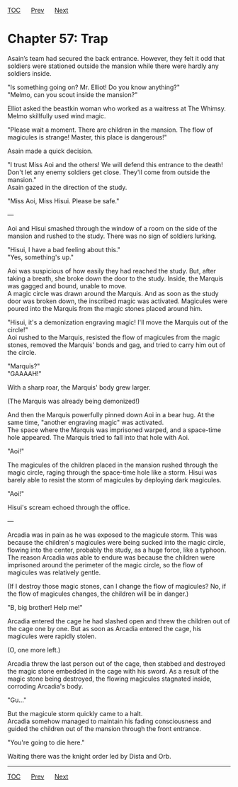 [TOC](../readme.md)&nbsp;&nbsp;&nbsp;&nbsp;&nbsp;&nbsp;[Prev](section_0027.md)&nbsp;&nbsp;&nbsp;&nbsp;&nbsp;&nbsp;[Next](section_0029.md)



# Chapter 57: Trap

Asain’s team had secured the back entrance. However, they felt it odd
that soldiers were stationed outside the mansion while there were hardly
any soldiers inside.  
  
"Is something going on? Mr. Elliot! Do you know anything?"  
"Melmo, can you scout inside the mansion?"  
  
Elliot asked the beastkin woman who worked as a waitress at The Whimsy.
Melmo skillfully used wind magic.  
  
"Please wait a moment. There are children in the mansion. The flow of
magicules is strange! Master, this place is dangerous!"  
  
Asain made a quick decision.  
  
"I trust Miss Aoi and the others! We will defend this entrance to the
death! Don't let any enemy soldiers get close. They'll come from outside
the mansion."  
Asain gazed in the direction of the study.  
  
"Miss Aoi, Miss Hisui. Please be safe."  
  
—  
  
Aoi and Hisui smashed through the window of a room on the side of the
mansion and rushed to the study. There was no sign of soldiers
lurking.  
  
"Hisui, I have a bad feeling about this."  
"Yes, something's up."  
  
Aoi was suspicious of how easily they had reached the study. But, after
taking a breath, she broke down the door to the study. Inside, the
Marquis was gagged and bound, unable to move.  
A magic circle was drawn around the Marquis. And as soon as the study
door was broken down, the inscribed magic was activated. Magicules were
poured into the Marquis from the magic stones placed around him.  
  
"Hisui, it's a demonization engraving magic! I'll move the Marquis out
of the circle!"  
Aoi rushed to the Marquis, resisted the flow of magicules from the magic
stones, removed the Marquis' bonds and gag, and tried to carry him out
of the circle.  
  
"Marquis?"  
"GAAAAH!"  
  
With a sharp roar, the Marquis' body grew larger.  
  
(The Marquis was already being demonized!)  
  
And then the Marquis powerfully pinned down Aoi in a bear hug. At the
same time, "another engraving magic" was activated.  
The space where the Marquis was imprisoned warped, and a space-time hole
appeared. The Marquis tried to fall into that hole with Aoi.  
  
"Aoi!"  
  
The magicules of the children placed in the mansion rushed through the
magic circle, raging through the space-time hole like a storm. Hisui was
barely able to resist the storm of magicules by deploying dark
magicules.  
  
"Aoi!"  
  
Hisui's scream echoed through the office.  
  
—  
  
Arcadia was in pain as he was exposed to the magicule storm. This was
because the children's magicules were being sucked into the magic
circle, flowing into the center, probably the study, as a huge force,
like a typhoon.  
The reason Arcadia was able to endure was because the children were
imprisoned around the perimeter of the magic circle, so the flow of
magicules was relatively gentle.  
  
(If I destroy those magic stones, can I change the flow of magicules?
No, if the flow of magicules changes, the children will be in danger.)  
  
"B, big brother! Help me!"  
  
Arcadia entered the cage he had slashed open and threw the children out
of the cage one by one. But as soon as Arcadia entered the cage, his
magicules were rapidly stolen.  
  
(O, one more left.)  
  
Arcadia threw the last person out of the cage, then stabbed and
destroyed the magic stone embedded in the cage with his sword. As a
result of the magic stone being destroyed, the flowing magicules
stagnated inside, corroding Arcadia's body.  
  
"Gu..."  
  
But the magicule storm quickly came to a halt.  
Arcadia somehow managed to maintain his fading consciousness and guided
the children out of the mansion through the front entrance.  
  
"You're going to die here."  
  
Waiting there was the knight order led by Dista and Orb.  
  
  
  


---
[TOC](../readme.md)&nbsp;&nbsp;&nbsp;&nbsp;&nbsp;&nbsp;[Prev](section_0027.md)&nbsp;&nbsp;&nbsp;&nbsp;&nbsp;&nbsp;[Next](section_0029.md)

